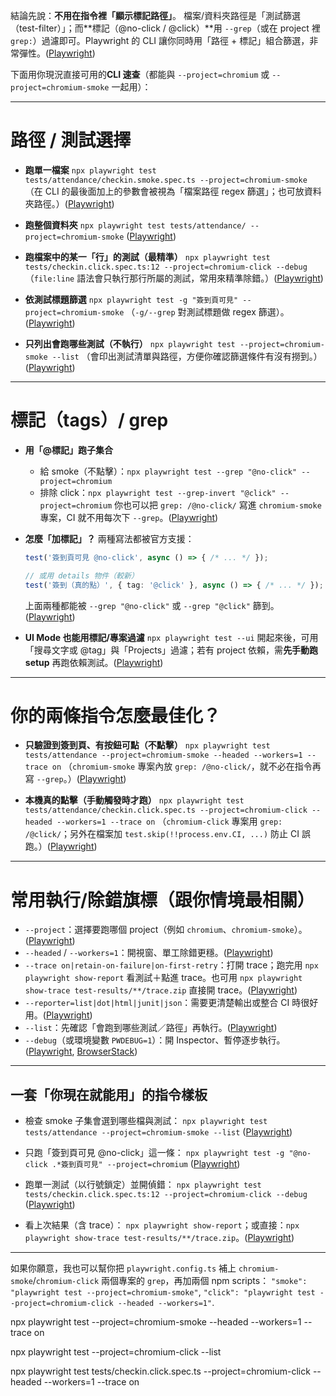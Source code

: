 結論先說：**不用在指令裡「顯示標記路徑」**。
檔案/資料夾路徑是「測試篩選（test-filter）」；而\*\*標記（@no-click / @click）\*\*用 `--grep`（或在 project 裡 `grep:`）過濾即可。Playwright 的 CLI 讓你同時用「路徑 + 標記」組合篩選，非常彈性。([Playwright][1])

下面用你現況直接可用的**CLI 速查**（都能與 `--project=chromium` 或 `--project=chromium-smoke` 一起用）：

---

# 路徑 / 測試選擇

* **跑單一檔案**
  `npx playwright test tests/attendance/checkin.smoke.spec.ts --project=chromium-smoke`
  （在 CLI 的最後面加上的參數會被視為「檔案路徑 regex 篩選」；也可放資料夾路徑。）([Playwright][1])

* **跑整個資料夾**
  `npx playwright test tests/attendance/ --project=chromium-smoke` ([Playwright][1])

* **跑檔案中的某一「行」的測試（最精準）**
  `npx playwright test tests/checkin.click.spec.ts:12 --project=chromium-click --debug`
  （`file:line` 語法會只執行那行所屬的測試，常用來精準除錯。）([Playwright][2])

* **依測試標題篩選**
  `npx playwright test -g "簽到頁可見" --project=chromium-smoke` （`-g/--grep` 對測試標題做 regex 篩選）。([Playwright][1])

* **只列出會跑哪些測試（不執行）**
  `npx playwright test --project=chromium-smoke --list`
  （會印出測試清單與路徑，方便你確認篩選條件有沒有撈到。）([Playwright][1])

---

# 標記（tags）/ grep

* **用「@標記」跑子集合**

  * 給 smoke（不點擊）：`npx playwright test --grep "@no-click" --project=chromium`
  * 排除 click：`npx playwright test --grep-invert "@click" --project=chromium`
    你也可以把 `grep: /@no-click/` 寫進 `chromium-smoke` 專案，CI 就不用每次下 `--grep`。([Playwright][1])

* **怎麼「加標記」？**
  兩種寫法都被官方支援：

  ```ts
  test('簽到頁可見 @no-click', async () => { /* ... */ });

  // 或用 details 物件（較新）
  test('簽到（真的點）', { tag: '@click' }, async () => { /* ... */ });
  ```

  上面兩種都能被 `--grep "@no-click"` 或 `--grep "@click"` 篩到。([Playwright][3])

* **UI Mode 也能用標記/專案過濾**
  `npx playwright test --ui` 開起來後，可用「搜尋文字或 @tag」與「Projects」過濾；若有 project 依賴，需**先手動跑 setup** 再跑依賴測試。([Playwright][4])

---

# 你的兩條指令怎麼最佳化？

* **只驗證到簽到頁、有按鈕可點（不點擊）**
  `npx playwright test tests/attendance --project=chromium-smoke --headed --workers=1 --trace on`
  （`chromium-smoke` 專案內放 `grep: /@no-click/`，就不必在指令再寫 `--grep`。）([Playwright][5])

* **本機真的點擊（手動觸發時才跑）**
  `npx playwright test tests/attendance/checkin.click.spec.ts --project=chromium-click --headed --workers=1 --trace on`
  （`chromium-click` 專案用 `grep: /@click/`；另外在檔案加 `test.skip(!!process.env.CI, ...)` 防止 CI 誤跑。）([Playwright][1])

---

# 常用執行/除錯旗標（跟你情境最相關）

* `--project`：選擇要跑哪個 project（例如 `chromium`、`chromium-smoke`）。([Playwright][5])
* `--headed` / `--workers=1`：開視窗、單工除錯更穩。([Playwright][6])
* `--trace on|retain-on-failure|on-first-retry`：打開 trace；跑完用 `npx playwright show-report` 看測試＋點進 trace。也可用 `npx playwright show-trace test-results/**/trace.zip` 直接開 trace。([Playwright][1])
* `--reporter=list|dot|html|junit|json`：需要更清楚輸出或整合 CI 時很好用。([Playwright][7])
* `--list`：先確認「會跑到哪些測試／路徑」再執行。([Playwright][1])
* `--debug`（或環境變數 `PWDEBUG=1`）：開 Inspector、暫停逐步執行。([Playwright][2], [BrowserStack][8])

---

## 一套「你現在就能用」的指令樣板

* 檢查 smoke 子集會選到哪些檔與測試：
  `npx playwright test tests/attendance --project=chromium-smoke --list` ([Playwright][1])

* 只跑「簽到頁可見 @no-click」這一條：
  `npx playwright test -g "@no-click .*簽到頁可見" --project=chromium` ([Playwright][1])

* 跑單一測試（以行號鎖定）並開偵錯：
  `npx playwright test tests/checkin.click.spec.ts:12 --project=chromium-click --debug` ([Playwright][2])

* 看上次結果（含 trace）：
  `npx playwright show-report`；或直接：`npx playwright show-trace test-results/**/trace.zip`。([Playwright][1])

---

如果你願意，我也可以幫你把 `playwright.config.ts` 補上 `chromium-smoke`/`chromium-click` 兩個專案的 `grep`，再加兩個 npm scripts：
`"smoke": "playwright test --project=chromium-smoke"`, `"click": "playwright test --project=chromium-click --headed --workers=1"`.

[1]: https://playwright.dev/docs/test-cli "Command line | Playwright"
[2]: https://playwright.dev/docs/debug?utm_source=chatgpt.com "Debugging Tests | Playwright"
[3]: https://playwright.dev/docs/test-annotations?utm_source=chatgpt.com "Annotations"
[4]: https://playwright.dev/docs/test-ui-mode?utm_source=chatgpt.com "UI Mode"
[5]: https://playwright.dev/docs/test-projects?utm_source=chatgpt.com "Projects"
[6]: https://playwright.dev/docs/running-tests?utm_source=chatgpt.com "Running and debugging tests"
[7]: https://playwright.dev/docs/test-reporters?utm_source=chatgpt.com "Reporters"
[8]: https://www.browserstack.com/guide/playwright-debugging?utm_source=chatgpt.com "How to start with Playwright Debugging? | BrowserStack"

npx playwright test --project=chromium-smoke --headed --workers=1 --trace on

npx playwright test --project=chromium-click --list

npx playwright test tests/checkin.click.spec.ts --project=chromium-click --headed --workers=1 --trace on
